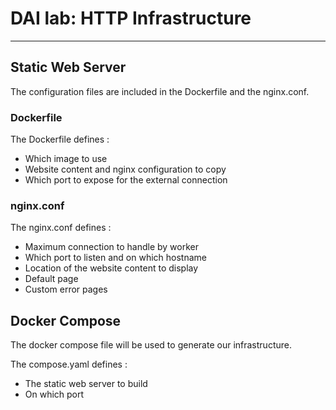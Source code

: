 # DAI lab: HTTP Infrastructure
***

## Static Web Server
The configuration files are included in the Dockerfile and the nginx.conf.

### Dockerfile
The Dockerfile defines :
- Which image to use
- Website content and nginx configuration to copy
- Which port to expose for the external connection

### nginx.conf
The nginx.conf defines :
- Maximum connection to handle by worker
- Which port to listen and on which hostname
- Location of the website content to display
- Default page 
- Custom error pages

## Docker Compose 
The docker compose file will be used to generate our infrastructure.

The compose.yaml defines :
- The static web server to build
- On which port

